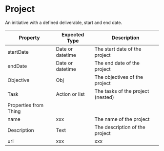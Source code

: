 # Project
An initiative with a defined deliverable, start and end date.


|Property |Expected Type |Description |
|---------|--------------|------------|
|startDate |Date or datetime |The start date of the project |
|endDate |Date or datetime | The end date of the project |
|Objective |Obj |The objectives of the project |
|Task |Action or list |The tasks of the project (nested) |
|Properties from Thing | | |
|name|xxx |The name of the project |
|Description |Text | The description of the project |
|url |xxx |xxx |
